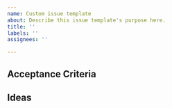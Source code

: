 ```yaml
---
name: Custom issue template
about: Describe this issue template's purpose here.
title: ''
labels: ''
assignees: ''

---
```


**Acceptance Criteria**
- 

**Ideas**
- 
